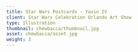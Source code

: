 ```yaml
---
title: Star Wars Postcards - Yavin IV
client: Star Wars Celebration Orlando Art Show
type: Illustration
thumbnail: chewbacca/thumbnail.jpg
asset: chewbacca/asset.jpg
weight: 3
---
```

